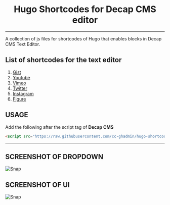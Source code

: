 <div align="center">
  <h1>Hugo Shortcodes for Decap CMS editor</h1>
</div>  

---

A collection of js files for shortcodes of Hugo that enables blocks in Decap CMS Text Editor.

## List of shortcodes for the text editor
1. [Gist](https://github.com/cc-ghadmin/hugo-shortcodes-decap-cms/blob/master/src/gist.js)
2. [Youtube](https://github.com/cc-ghadmin/hugo-shortcodes-decap-cms/blob/master/src/youtube.js)
3. [Vimeo](https://github.com/cc-ghadmin/hugo-shortcodes-decap-cms/blob/master/src/vimeo.js)
4. [Twitter](https://github.com/cc-ghadmin/hugo-shortcodes-decap-cms/blob/master/src/twitter.js)
5. [Instagram](https://github.com/cc-ghadmin/hugo-shortcodes-decap-cms/blob/master/src/instagram.js)
6. [Figure](https://github.com/cc-ghadmin/hugo-shortcodes-decap-cms/blob/master/src/figure.js)

## USAGE

Add the following after the script tag of **Decap CMS**

```html
<script src="https://raw.githubusercontent.com/cc-ghadmin/hugo-shortcodes-decap-cms/master/dist/hugo_shortcodes_decap_cms.js"></script>
```


---

## SCREENSHOT OF DROPDOWN
![Snap](shorc_list.png)
## SCREENSHOT OF UI
![Snap](all_sc_ncms.png)
